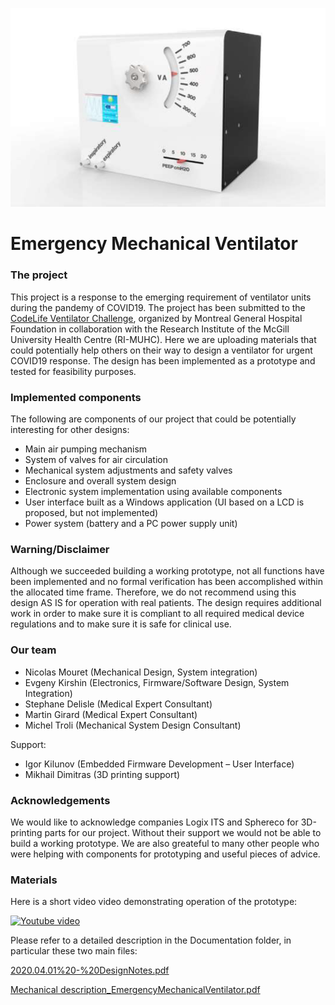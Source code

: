![Ventilator Unit Concept](https://github.com/ekirshin/EmergencyMechanicalVentilator/blob/master/images/final_look_concept.png?raw=true)

# Emergency Mechanical Ventilator

### The project
This project is a response to the emerging requirement of ventilator units during the pandemy of COVID19. The project has been submitted to the [CodeLife Ventilator Challenge](https://www.agorize.com/en/challenges/code-life-challenge?t=ijPk3VV2JCbZn0uUJpmVUg), organized by Montreal General Hospital Foundation in collaboration with the Research Institute of the McGill University Health Centre (RI-MUHC). 
Here we are uploading materials that could potentially help others on their way to design a ventilator for urgent COVID19 response. The design has been implemented as a prototype and tested for feasibility purposes. 

### Implemented components
The following are components of our project that could be potentially interesting for other designs:
* Main air pumping mechanism
* System of valves for air circulation
* Mechanical system adjustments and safety valves
* Enclosure and overall system design
* Electronic system implementation using available components
* User interface built as a Windows application (UI based on a LCD is proposed, but not implemented)
* Power system (battery and a PC power supply unit) 

### Warning/Disclaimer
Although we succeeded building a working prototype, not all functions have been implemented and no formal verification has been accomplished within the allocated time frame. Therefore, we do not recommend using this design AS IS for operation with real patients. The design requires additional work in order to make sure it is compliant to all required medical device regulations and to make sure it is safe for clinical use.

### Our team 
* Nicolas Mouret (Mechanical Design, System integration) 
* Evgeny Kirshin (Electronics, Firmware/Software Design, System Integration) 
* Stephane Delisle (Medical Expert Consultant) 
* Martin Girard (Medical Expert Consultant) 
* Michel Troli (Mechanical System Design Consultant) 

Support: 
* Igor Kilunov (Embedded Firmware Development – User Interface) 
* Mikhail Dimitras (3D printing support)

### Acknowledgements
We would like to acknowledge companies Logix ITS and Sphereco for 3D-printing parts for our project. Without their support we would not be able to build a working prototype.
We are also greateful to many other people who were helping with components for prototyping and useful pieces of advice.

### Materials
Here is a short video video demonstrating operation of the prototype:

[![Youtube video](https://img.youtube.com/vi/-PUkswlvMIQ/mqdefault.jpg)](https://www.youtube.com/watch?v=-PUkswlvMIQ)

Please refer to a detailed description in the Documentation folder, in particular these two main files:

[2020.04.01%20-%20DesignNotes.pdf](https://github.com/ekirshin/EmergencyMechanicalVentilator/blob/master/Documentation/2020.04.01%20-%20DesignNotes.pdf)

[Mechanical description_EmergencyMechanicalVentilator.pdf](https://github.com/ekirshin/EmergencyMechanicalVentilator/blob/master/Documentation/Mechanical%20description_EmergencyMechanicalVentilator.pdf)
